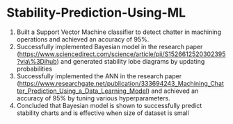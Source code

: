 # Stability-Prediction-Using-ML
1. Built a Support Vector Machine classifier to detect chatter in machining operations and achieved an accuracy of 95%.
2. Successfully implemented Bayesian model in the research paper (https://www.sciencedirect.com/science/article/pii/S1526612520302395?via\%3Dihub) and generated stability lobe diagrams by updating probabilities
3. Successfully implemented the ANN in the research paper (https://www.researchgate.net/publication/333694243_Machining_Chatter_Prediction_Using_a_Data_Learning_Model) and achieved an accuracy of 95\% by tuning various hyperparameters.
4. Concluded that Bayesian model is shown to successfully predict stability charts and is effective when size of dataset is small
